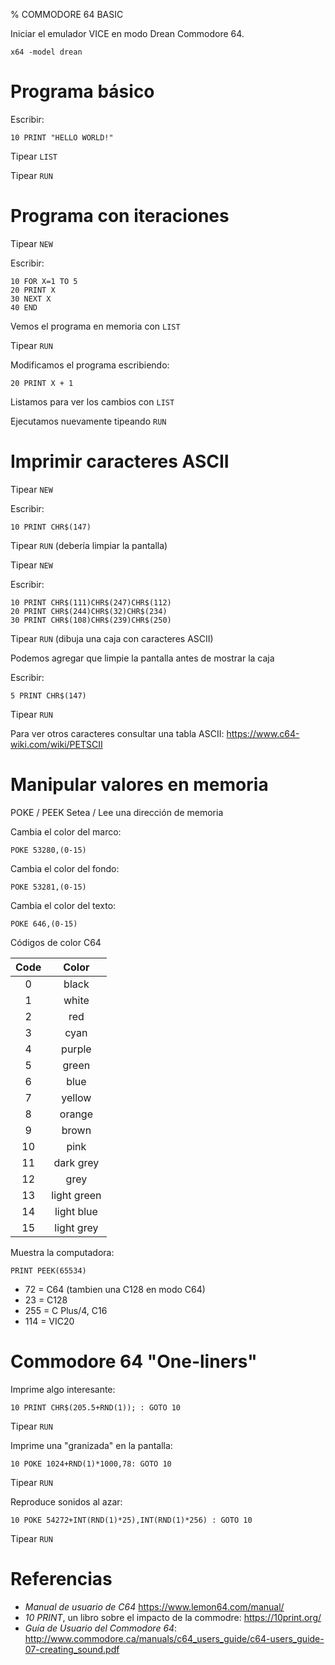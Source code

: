 % COMMODORE 64 BASIC


Iniciar el emulador VICE en modo Drean Commodore 64.

```
x64 -model drean 
```


# Programa básico


Escribir:

```basic
10 PRINT "HELLO WORLD!"
```

Tipear `LIST`

Tipear `RUN`

# Programa con iteraciones

Tipear `NEW`

Escribir:
```basic
10 FOR X=1 TO 5
20 PRINT X
30 NEXT X
40 END
```

Vemos el programa en memoria con `LIST`

Tipear `RUN`

Modificamos el programa escribiendo:
```basic
20 PRINT X + 1
```

Listamos para ver los cambios con `LIST`

Ejecutamos nuevamente tipeando `RUN`


# Imprimir caracteres ASCII

Tipear `NEW`

Escribir:
```basic
10 PRINT CHR$(147)
```

Tipear `RUN` (debería limpiar la pantalla)

Tipear `NEW`

Escribir:
```basic
10 PRINT CHR$(111)CHR$(247)CHR$(112)
20 PRINT CHR$(244)CHR$(32)CHR$(234)
30 PRINT CHR$(108)CHR$(239)CHR$(250)
```

Tipear `RUN` (dibuja una caja con caracteres ASCII)

Podemos agregar que limpie la pantalla antes de mostrar la caja

Escribir:
```basic
5 PRINT CHR$(147)
```

Tipear `RUN` 

Para ver otros caracteres consultar una tabla ASCII: https://www.c64-wiki.com/wiki/PETSCII  

# Manipular valores en memoria

POKE / PEEK  Setea / Lee una dirección de memoria

Cambia el color del marco:
```basic
POKE 53280,(0-15)
```

Cambia el color del fondo:
```basic
POKE 53281,(0-15)
```

Cambia el color del texto:
```basic
POKE 646,(0-15)
```

Códigos de color C64

| Code |    Color    |
|:----:|:-----------:|
|   0  |    black    |
|   1  |    white    |
|   2  |     red     |
|   3  |     cyan    |
|   4  |    purple   |
|   5  |    green    |
|   6  |     blue    |
|   7  |    yellow   |
|   8  |    orange   |
|   9  |    brown    |
|  10  |     pink    |
|  11  |  dark grey  |
|  12  |     grey    |
|  13  | light green |
|  14  |  light blue |
|  15  |  light grey |


Muestra la computadora:
```basic
PRINT PEEK(65534)
```

- 72 = C64 (tambien una C128 en modo C64)
- 23 = C128
- 255 = C Plus/4, C16
- 114 = VIC20

# Commodore 64 "One-liners"

Imprime algo interesante:
```basic
10 PRINT CHR$(205.5+RND(1)); : GOTO 10
```

Tipear `RUN`

Imprime una "granizada" en la pantalla:
```basic
10 POKE 1024+RND(1)*1000,78: GOTO 10
```

Tipear `RUN`

Reproduce sonidos al azar:
```basic
10 POKE 54272+INT(RND(1)*25),INT(RND(1)*256) : GOTO 10
```

Tipear `RUN`

# Referencias

- *Manual de usuario de C64* https://www.lemon64.com/manual/
- *10 PRINT*, un libro sobre el impacto de la commodre: https://10print.org/
- *Guía de Usuario del Commodore 64*: http://www.commodore.ca/manuals/c64_users_guide/c64-users_guide-07-creating_sound.pdf
